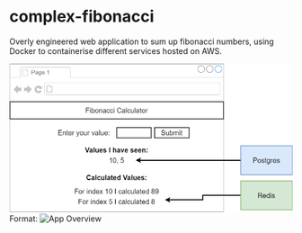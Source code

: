 # complex-fibonacci

Overly engineered web application to sum up fibonacci numbers, using Docker to containerise different services hosted on AWS.


![App Overview](/diagrams/overview.png)
Format: ![App Overview](url)
